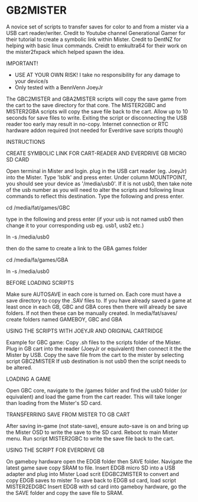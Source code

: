 # GB2MISTER
A novice set of scripts to transfer saves for color to and from a mister via a USB cart reader/writer.
Credit to Youtube channel Generational Gamer for their tutorial to create a symbolic link within Mister. 
Credit to DentNZ for helping with basic linux commands. 
Creidt to emkultra64 for their work on the mister2fxpack which helped spawn the idea. 

IMPORTANT!
- USE AT YOUR OWN RISK! I take no responsibility for any damage to your device/s
- Only tested with a BennVenn JoeyJr

The GBC2MISTER and GBA2MISTER scripts will copy the save game from the cart to the save directory for that core. 
The MISTER2GBC and MISTER2GBA scripts will copy the save file back to the cart. 
Allow up to 10 seconds for save files to write. Exiting the script or disconnecting the USB reader too early may result in no-copy.
Internet connection or RTC hardware addon required (not needed for Everdrive save scripts though)


INSTRUCTIONS

CREATE SYMBOLIC LINK FOR CART-READER AND EVERDRIVE GB MICRO SD CARD

Open terminal in Mister and login.
plug in the USB cart reader (eg. JoeyJr) into the Mister.
Type 'lsblk' and press enter.
Under column MOUNTPOINT, you should see your device as '/media/usb0'. If it is not usb0, then take note of the usb number as you will need to alter the scripts and following linux commands to reflect this destination.
Type the following and press enter.

cd /media/fat/games/GBC

type in the following and press enter (if your usb is not named usb0 then change it to your corresponding usb eg. usb1, usb2 etc.)

ln -s /media/usb0

then do the same to create a link to the GBA games folder

cd /media/fa/games/GBA

ln -s /media/usb0



BEFORE LOADING SCRIPTS

Make sure AUTOSAVE in each core is turned on. Each core must have a save directory to copy the .SAV files to. If you have already saved a game at least once in each GB, GBC and GBA cores then there will already be save folders. If not then these can be manually created. In media/fat/saves/ create folders named GAMEBOY, GBC and GBA


USING THE SCRIPTS WITH JOEYJR AND ORIGINAL CARTRIDGE

Example for GBC game:
Copy .sh files to the scripts folder of the Mister.
Plug in GB cart into the reader (JoeyJr or equivalent) then connect it the the Mister by USB.
Copy the save file from the cart to the mister by selecting script GBC2MISTER
If usb destination is not usb0 then the script needs to be altered.


LOADING A GAME

Open GBC core, navigate to the /games folder and find the usb0 folder (or equivalent) and load the game from the cart reader. This will take longer than loading from the Mister's SD card.


TRANSFERRING SAVE FROM MISTER TO GB CART

After saving in-game (not state-save), ensure auto-save is on and bring up the Mister OSD to write the save to the SD card.
Reboot to main Mister menu. Run script MISTER2GBC to write the save file back to the cart. 



USING THE SCRIPT FOR EVERDRIVE GB

On gameboy hardware open the EDGB folder then SAVE folder. 
Navigate the latest game save copy SRAM to file. 
Insert EDGB micro SD into a USB adapter and plug into Mister
Load scrit EDGBC2MISTER to convert and copy EDGB saves to mister
To save back to EDGB sd card, load script MISTER2EDGBC
Insert EDGB with sd card into gameboy hardware, go the the SAVE folder and copy the save file to SRAM. 
